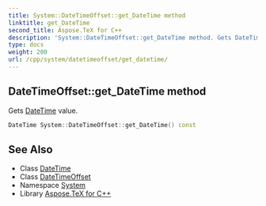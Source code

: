 ```yaml
---
title: System::DateTimeOffset::get_DateTime method
linktitle: get_DateTime
second_title: Aspose.TeX for C++
description: 'System::DateTimeOffset::get_DateTime method. Gets DateTime value in C++.'
type: docs
weight: 200
url: /cpp/system/datetimeoffset/get_datetime/
---
```

## DateTimeOffset::get_DateTime method


Gets [DateTime](../../datetime/) value.

```cpp
DateTime System::DateTimeOffset::get_DateTime() const
```

## See Also

* Class [DateTime](../../datetime/)
* Class [DateTimeOffset](../)
* Namespace [System](../../)
* Library [Aspose.TeX for C++](../../../)

